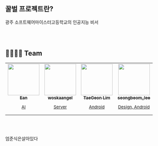 ## 꿀벌 프로젝트란?

광주 소프트웨어마이스터고등학교의 인공지능 비서

</br></br>

## 👨‍👨‍👦‍👦  Team

<table>
  <tr>
      <td align="center"><a href="https://github.com/Nam-SW"><img src="https://avatars0.githubusercontent.com/u/45066060?s=460&u=82ebc5cba63930a076f2b11b985949c51241c708&v=4" width="100px;" alt=""/><br /><sub><b>Ean</b><p>AI</p></td></a></td>
      <td align="center"><a href="https://github.com/woskaangel"><img src="https://avatars0.githubusercontent.com/u/52520428?s=460&v=4" width="100px;" alt=""/><br /><sub><b>woskaangel</b><p>Server</p></td></a></td>
        <td align="center"><a href="https://github.com/Im-Tae"><img src="https://avatars2.githubusercontent.com/u/41174361?s=460&u=fbebc9f11e4b41c81587000d2a8c8d5f4ca260bc&v=4" width="100px;" alt=""/><br /><sub><b>TaeGeon Lim</b><p>Android</p></td></a></td>
      <td align="center"><a href="https://github.com/uncyclocity"><img src="https://avatars0.githubusercontent.com/u/41094016?s=460&u=637f288a3653c09442f8fb9eba6fb9ddf309dc69&v=4" width="100px;" alt=""/><br /><sub><b>seongbeom_lee</b><p>Design, Android</p></td></a></td></tr></table>

</br></br>

엄준식은살아있다



